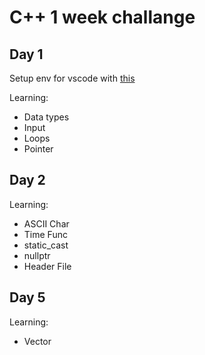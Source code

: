 # C++ 1 week challange

## Day 1
Setup env for vscode with [this](https://code.visualstudio.com/docs/languages/cpp)

Learning:
- Data types
- Input
- Loops
- Pointer

## Day 2

Learning:
- ASCII Char
- Time Func
- static_cast
- nullptr
- Header File

## Day 5
Learning:
- Vector